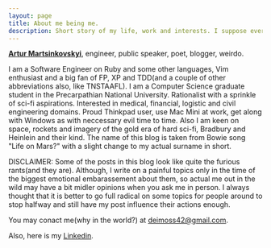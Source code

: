 ```yaml
---
layout: page
title: About me being me.
description: Short story of my life, work and interests. I suppose every serious blog must have one.
---
```



<a href="https://github.com/artur-martsinkovskyi"><b>Artur Martsinkovskyi</b></a>, engineer, public speaker, poet, blogger, weirdo.

I am a Software Engineer on Ruby and some other languages, Vim enthusiast and a big fan of FP, XP and TDD(and a couple of other abbreviations also, like TNSTAAFL). I am a Computer Science graduate student in the Precarpathian National University. Rationalist with a sprinkle of sci-fi aspirations. Interested in medical, financial, logistic and civil engineering domains. Proud Thinkpad user, use Mac Mini at work, get along with Windows as with neccessary evil time to time. Also I am keen on space, rockets and imagery of the gold era of hard sci-fi, Bradbury and Heinlein and their kind. The name of this blog is taken from Bowie song "Life on Mars?" with a slight change to my actual surname in short.

DISCLAIMER: Some of the posts in this blog look like quite the furious rants(and they are). Although, I write on a painful topics only in the time of the biggest emotional embarassement about them, so actual me out in the wild may have a bit midler opinions when you ask me in person. I always thought that it is better to go full radical on some topics for people around to stop halfway and still have my post influence their actions enough.

You may conact me(why in the world?) at [deimoss42@gmail.com](mailto:deimoss42@gmail.com).

Also, here is my [Linkedin](https://www.linkedin.com/in/artur-martsinkovskyi/).
